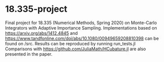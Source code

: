 # 18.335-project
Final project for 18.335 (Numerical Methods, Spring 2020) on Monte-Carlo Integrators with Adaptive Importance Sampling. Implementations based on https://arxiv.org/abs/1412.4845 and https://www.tandfonline.com/doi/abs/10.1080/00949659208810398 can be found on /src. Results can be reproduced by running run_tests.jl
Comparisons with https://github.com/JuliaMath/HCubature.jl are also presented in the paper.
